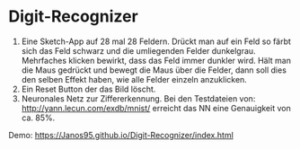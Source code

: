 # Digit-Recognizer

1. Eine Sketch-App auf 28 mal 28 Feldern. Drückt man auf ein Feld so färbt sich das Feld schwarz und die umliegenden Felder dunkelgrau. Mehrfaches klicken bewirkt, dass das Feld immer dunkler wird. Hält man die Maus gedrückt und bewegt die Maus über die Felder, dann soll dies den selben Effekt haben, wie alle Felder einzeln anzuklicken.
2. Ein Reset Button der das Bild löscht.
3. Neuronales Netz zur Ziffererkennung. Bei den Testdateien von: http://yann.lecun.com/exdb/mnist/ erreicht das NN eine Genauigkeit von ca. 85%.

Demo: https://Janos95.github.io/Digit-Recognizer/index.html
